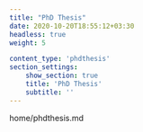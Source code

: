 ```yaml
---
title: "PhD Thesis"
date: 2020-10-20T18:55:12+03:30
headless: true
weight: 5

content_type: 'phdthesis'
section_settings:
    show_section: true
    title: 'PhD Thesis'
    subtitle: ''    
---
```


home/phdthesis.md